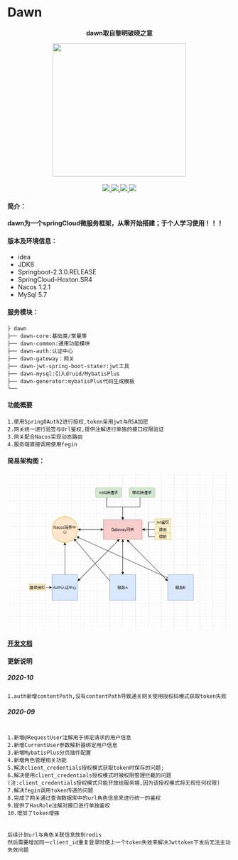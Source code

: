 # Dawn

<p align="center">
	<strong>dawn取自黎明破晓之意</strong>
</p>
<p align="center">
	<a href="http://www.54year.com"><img src="http://www.54year.com/usr/uploads/2020/08/650730182.png" height="300px" width="300px"></a>
</p>
<p align="center">
    <a href="https://www.oracle.com/technetwork/java/javase/downloads/index.html" rel="nofollow">
        <img src="https://img.shields.io/badge/JDK-1.8-blue" style="max-width:100%;">
    </a>
    <a href="https://spring.io/projects/spring-boot" rel="nofollow">
        <img src="https://img.shields.io/badge/SpringBoot-2.3.0.RELEASE-green" style="max-width:100%;">
    </a>
    <a href="https://spring.io/projects/spring-cloud" rel="nofollow">
        <img src="https://img.shields.io/badge/SpringCloud-Hoxton.SR4-green" style="max-width:100%;">
    </a>
    <a href="https://nacos.io/zh-cn/" rel="nofollow">
        <img src="https://img.shields.io/badge/nacos-1.2.1-blue" style="max-width:100%;">
    </a>
</p>



#### 简介：
**dawn为一个springCloud微服务框架，从零开始搭建；于个人学习使用！！！**


#### 版本及环境信息：
- idea 
- JDK8 
- Springboot-2.3.0.RELEASE 
- SpringCloud-Hoxton.SR4
- Nacos 1.2.1
- MySql 5.7

#### 服务模块：
```
├ dawn
├── dawn-core:基础类/常量等
├── dawn-common:通用功能模块
├── dawn-auth:认证中心
├── dawn-gateway：网关
├── dawn-jwt-spring-boot-stater:jwt工具
├── dawn-mysql:引入druid/MybatisPlus
├── dawn-generator:mybatisPlus代码生成模板
└──
```
#### 功能概要
```
1.使用SpringOAuth2进行授权,token采用jwt与RSA加密
2.网关统一进行验签与Url鉴权,提供注解进行单独的接口权限验证
3.网关配合Nacos实现动态路由
4.服务端直接调用使用fegin
```
#### 简易架构图：
![](https://github.com/suucx/dawn/blob/master/script/1.png)


#### [开发文档](https://github.com/suucx/dawn/blob/master/script/doc/dawn-doc.md)



#### 更新说明
##### 2020-10
```
1.auth新增contentPath,没有contentPath导致通关网关使用授权码模式获取token失败
```
##### 2020-09
```

1.新增@RequestUser注解用于绑定请求的用户信息
2.新增CurrentUser参数解析器绑定用户信息
3.新增MybatisPlus分页插件配置
4.新增角色管理相关功能
5.解决client_credentials授权模式获取token时保存的问题;
6.解决使用client_credentials授权模式时被权限管理拦截的问题(注:client_credentials授权模式只能开放给服务端,因为该授权模式将无视任何权限)
7.解决fegin调用token传递的问题
8.完成了网关通过查询数据库中的url角色信息来进行统一的鉴权
9.提供了HasRole注解对接口进行单独鉴权
10.增加了token增强


后续计划url与角色关联信息放到redis
然后需要增加同一client_id重复登录时使上一个token失效来解决Jwttoken下发后无法主动失效问题

```




